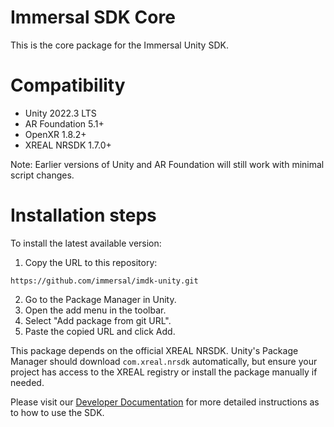 # Immersal SDK Core 
This is the core package for the Immersal Unity SDK.

# Compatibility

- Unity 2022.3 LTS
- AR Foundation 5.1+
- OpenXR 1.8.2+
- XREAL NRSDK 1.7.0+

Note: Earlier versions of Unity and AR Foundation will still work with minimal script changes.

# Installation steps

To install the latest available version:
1. Copy the URL to this repository:
```
https://github.com/immersal/imdk-unity.git
```
2. Go to the Package Manager in Unity.
3. Open the add menu in the toolbar.
4. Select "Add package from git URL".
5. Paste the copied URL and click Add.

This package depends on the official XREAL NRSDK. Unity's Package Manager should download `com.xreal.nrsdk` automatically, but ensure your project has access to the XREAL registry or install the package manually if needed.

Please visit our [Developer Documentation](https://developers.immersal.com/docs/ "SDK Documentation") for more detailed instructions as to how to use the SDK.
